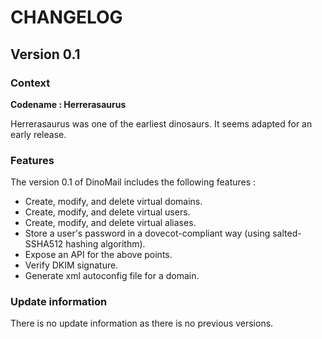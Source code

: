 # CHANGELOG
## Version 0.1
### Context
**Codename : Herrerasaurus**

Herrerasaurus was one of the earliest dinosaurs. It seems adapted for an early release.

### Features

The version 0.1 of DinoMail includes the following features :

* Create, modify, and delete virtual domains.
* Create, modify, and delete virtual users.
* Create, modify, and delete virtual aliases.
* Store a user's password in a dovecot-compliant way (using salted-SSHA512 hashing algorithm).
* Expose an API for the above points.
* Verify DKIM signature.
* Generate xml autoconfig file for a domain.

### Update information
There is no update information as there is no previous versions.